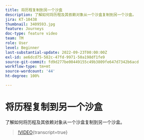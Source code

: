 ```yaml
---
title: 将历程复制到另一个沙盒
description: 了解如何将历程及其依赖对象从一个沙盒复制到另一个沙盒。
jira: KT-10438
thumbnail: 3409593.jpg
feature: Journeys
doc-type: feature video
team: TM
role: User
level: Beginner
last-substantial-update: 2022-09-23T00:00:00Z
exl-id: ae6dcd75-582c-47fd-9971-50a198df1fe9
source-git-commit: fd9d277be00449155c49b3809fe647d7342b6acd
workflow-type: tm+mt
source-wordcount: '44'
ht-degree: 100%

---
```


# 将历程复制到另一个沙盒

了解如何将历程及其依赖对象从一个沙盒复制到另一个沙盒。

>[!VIDEO](https://video.tv.adobe.com/v/3409593?quality=12&learn=on){transcript=true}
